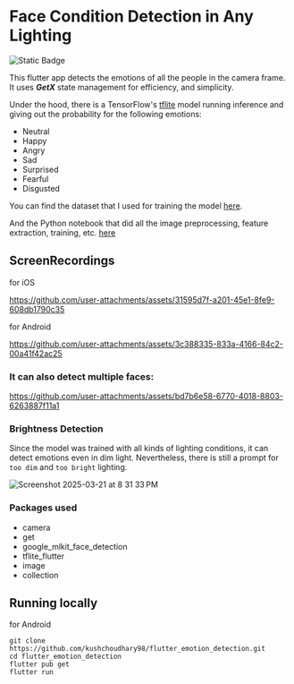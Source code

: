 # Face Condition Detection in Any Lighting
![Static Badge](https://img.shields.io/badge/GSoC'25%20Qualification%20Task-8A2BE2)

This flutter app detects the emotions of all the people in the camera frame. It uses ***GetX*** state management for efficiency, and simplicity.

Under the hood, there is a TensorFlow's [tflite](https://www.tensorflow.org/api_docs/python/tf/lite) model running inference and giving out the probability for the following emotions:
- Neutral
- Happy
- Angry
- Sad
- Surprised
- Fearful
- Disgusted


You can find the dataset that I used for training the model [here](https://www.kaggle.com/datasets/ananthu017/emotion-detection-fer).

And the Python notebook that did all the image preprocessing, feature extraction, training, etc. [here](https://colab.research.google.com/drive/1EgQFpVPb5ZIXg8QftuEbKk1zU9g_QLr1?usp=sharing)

## ScreenRecordings
for iOS


https://github.com/user-attachments/assets/31595d7f-a201-45e1-8fe9-608db1790c35



for Android



https://github.com/user-attachments/assets/3c388335-833a-4166-84c2-00a41f42ac25



### It can also detect multiple faces:


https://github.com/user-attachments/assets/bd7b6e58-6770-4018-8803-6263887f11a1

### Brightness Detection
Since the model was trained with all kinds of lighting conditions, it can detect emotions even in dim light. Nevertheless, there is still a prompt for `too dim` and `too bright` lighting.

![Screenshot 2025-03-21 at 8 31 33 PM](https://github.com/user-attachments/assets/c0983e57-c33d-417b-ab2d-72bbd89b66de)


### Packages used
- camera
- get
- google_mlkit_face_detection
- tflite_flutter
- image
- collection

## Running locally
for Android
```
git clone https://github.com/kushchoudhary98/flutter_emotion_detection.git
cd flutter_emotion_detection
flutter pub get
flutter run
```
